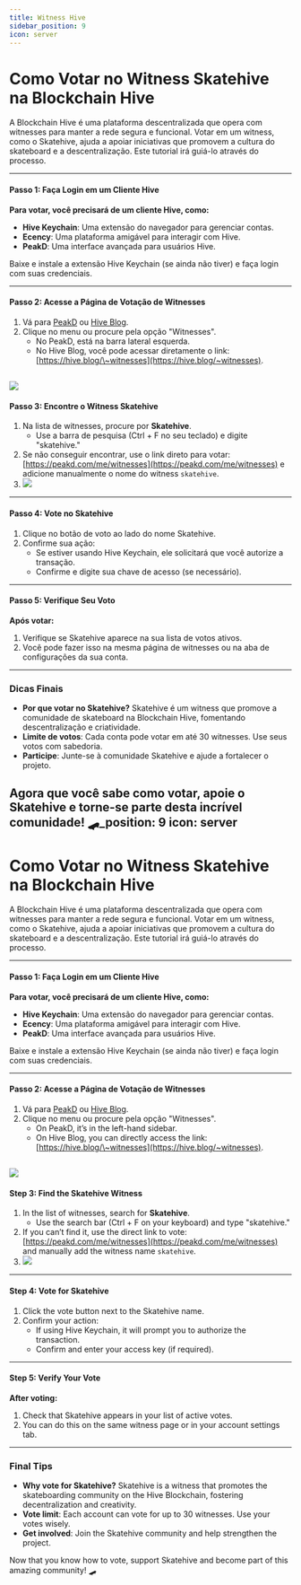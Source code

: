 ```yaml
---
title: Witness Hive
sidebar_position: 9
icon: server
---
```


# Como Votar no Witness Skatehive na Blockchain Hive

A Blockchain Hive é uma plataforma descentralizada que opera com witnesses para manter a rede segura e funcional. Votar em um witness, como o Skatehive, ajuda a apoiar iniciativas que promovem a cultura do skateboard e a descentralização. Este tutorial irá guiá-lo através do processo.

***

#### Passo 1: Faça Login em um Cliente Hive

**Para votar, você precisará de um cliente Hive, como:**

* **Hive Keychain**: Uma extensão do navegador para gerenciar contas.
* **Ecency**: Uma plataforma amigável para interagir com Hive.
* **PeakD**: Uma interface avançada para usuários Hive.

Baixe e instale a extensão Hive Keychain (se ainda não tiver) e faça login com suas credenciais.

***

#### Passo 2: Acesse a Página de Votação de Witnesses

1. Vá para [PeakD](https://peakd.com) ou [Hive Blog](https://hive.blog).
2. Clique no menu ou procure pela opção "Witnesses".
   * No PeakD, está na barra lateral esquerda.
   * No Hive Blog, você pode acessar diretamente o link: [https://hive.blog/\~witnesses](https://hive.blog/~witnesses).

## ![](https://i.ibb.co/ZhFv3bY/image.png)

#### Passo 3: Encontre o Witness Skatehive

1. Na lista de witnesses, procure por **Skatehive**.
   * Use a barra de pesquisa (Ctrl + F no seu teclado) e digite "skatehive."
2. Se não conseguir encontrar, use o link direto para votar: [https://peakd.com/me/witnesses](https://peakd.com/me/witnesses) e adicione manualmente o nome do witness `skatehive`.
3. ![](https://i.ibb.co/M7frCxC/image.png)

***

#### Passo 4: Vote no Skatehive

1. Clique no botão de voto ao lado do nome Skatehive.
2. Confirme sua ação:
   * Se estiver usando Hive Keychain, ele solicitará que você autorize a transação.
   * Confirme e digite sua chave de acesso (se necessário).

***

#### Passo 5: Verifique Seu Voto

**Após votar:**

1. Verifique se Skatehive aparece na sua lista de votos ativos.
2. Você pode fazer isso na mesma página de witnesses ou na aba de configurações da sua conta.

***

### Dicas Finais

* **Por que votar no Skatehive?** Skatehive é um witness que promove a comunidade de skateboard na Blockchain Hive, fomentando descentralização e criatividade.
* **Limite de votos**: Cada conta pode votar em até 30 witnesses. Use seus votos com sabedoria.
* **Participe**: Junte-se à comunidade Skatehive e ajude a fortalecer o projeto.

Agora que você sabe como votar, apoie o Skatehive e torne-se parte desta incrível comunidade! 🛹_position: 9
icon: server
---

# Como Votar no Witness Skatehive na Blockchain Hive

A Blockchain Hive é uma plataforma descentralizada que opera com witnesses para manter a rede segura e funcional. Votar em um witness, como o Skatehive, ajuda a apoiar iniciativas que promovem a cultura do skateboard e a descentralização. Este tutorial irá guiá-lo através do processo.

***

#### Passo 1: Faça Login em um Cliente Hive

**Para votar, você precisará de um cliente Hive, como:**

* **Hive Keychain**: Uma extensão do navegador para gerenciar contas.
* **Ecency**: Uma plataforma amigável para interagir com Hive.
* **PeakD**: Uma interface avançada para usuários Hive.

Baixe e instale a extensão Hive Keychain (se ainda não tiver) e faça login com suas credenciais.

***

#### Passo 2: Acesse a Página de Votação de Witnesses

1. Vá para [PeakD](https://peakd.com) ou [Hive Blog](https://hive.blog).
2. Clique no menu ou procure pela opção "Witnesses".
   * On PeakD, it’s in the left-hand sidebar.
   * On Hive Blog, you can directly access the link: [https://hive.blog/\~witnesses](https://hive.blog/~witnesses).

## ![](https://i.ibb.co/ZhFv3bY/image.png)

#### Step 3: Find the Skatehive Witness

1. In the list of witnesses, search for **Skatehive**.
   * Use the search bar (Ctrl + F on your keyboard) and type "skatehive."
2. If you can’t find it, use the direct link to vote: [https://peakd.com/me/witnesses](https://peakd.com/me/witnesses) and manually add the witness name `skatehive`.
3. ![](https://i.ibb.co/M7frCxC/image.png)

***

#### Step 4: Vote for Skatehive

1. Click the vote button next to the Skatehive name.
2. Confirm your action:
   * If using Hive Keychain, it will prompt you to authorize the transaction.
   * Confirm and enter your access key (if required).

***

#### Step 5: Verify Your Vote

**After voting:**

1. Check that Skatehive appears in your list of active votes.
2. You can do this on the same witness page or in your account settings tab.

***

### Final Tips

* **Why vote for Skatehive?** Skatehive is a witness that promotes the skateboarding community on the Hive Blockchain, fostering decentralization and creativity.
* **Vote limit**: Each account can vote for up to 30 witnesses. Use your votes wisely.
* **Get involved**: Join the Skatehive community and help strengthen the project.

Now that you know how to vote, support Skatehive and become part of this amazing community! 🛹
